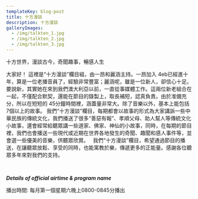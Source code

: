 ```yaml
---
templateKey: blog-post
title: 十方漫談
description: 十方漫談
galleryImages:
  - /img/talkten_1.jpg
  - /img/talkten_2.jpg
  - /img/talkten_3.jpg
---
```

十方世界，漫談古今，奇聞趣事，暢感人生

大家好！ 這裡是“十方漫談”欄目組，由一昂和麗涵主持。一昂加入 4eb已經進十年，算是一位老播音員了，經驗非常豐富；麗涵呢，雖是一位新人，卻信心十足。要說新，其實她在來到我們澳大利亞以前，一直從事媒體工作。這兩位新老組合在一起，不僅配合默契，還能在節目的錄製上，取長補短，認真負責。由於准備充分，所以在短短的 45分鐘時間裡，涵蓋量非常大。除了音樂以外，基本上能包括 7個以上的故事。 我們“十方漫談”欄目，每期都會以故事的形式為大家講訴一些中華民族的傳統文化，我們播送了很多“善惡有報”、孝順父母、助人幫人等傳統文化小故事，還會經常給聽眾講一些道家、佛家、神仙的小故事，同時，在每期的節目裡，我們也會播送一些現代或近期在世界各地發生的奇聞、趣聞和感人事件等，並會選一些優美的音樂，供聽眾欣賞。   我們“十方漫談”欄目，希望通過節目的播送，在讓聽眾放鬆、享受的同時，也能寓教於樂，傳遞更多的正能量。感謝各位聽眾多年來對我們的支持。

 

***Details of official airtime & program name***

播出時間: 每月第一個星期六晚上0800-0845分播出